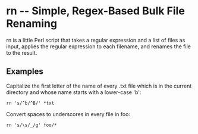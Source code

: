 
rn -- Simple, Regex-Based Bulk File Renaming
============================================

rn is a little Perl script that takes a regular expression and a
list of files as input, applies the regular expression to each
filename, and renames the file to the result.

Examples
--------

Capitalize the first letter of the name of every .txt file
which is in the current directory and whose name starts with a
lower-case 'b':

    rn 's/^b/^B/' *txt

Convert spaces to underscores in every file in foo:

    rn 's/\s/_/g' foo/*


